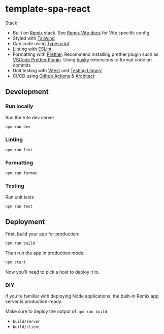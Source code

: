 # template-spa-react

Stack

- Built on [Remix](https://remix.run/docs) stack. See [Remix Vite docs](https://remix.run/docs/en/main/guides/vite) for Vite speciifc config
- Styled with [Tailwind](https://tailwindcss.com/)
- Can code using [Typescript](https://typescriptlang.org/)
- Linting with [ESLint](https://eslint.org/)
- Formatting with [Prettier](https://prettier.io/). Recommend installing prettier plugin such as [VSCode Prettier Plugin](https://marketplace.visualstudio.com/items?itemName=esbenp.prettier-vscode). Using [husky](https://github.com/typicode/husky) extensions to format code on commits
- Unit testing with [Vitest](https://vitest.dev/) and [Testing Library](https://testing-library.com/)
- CI/CD using [Github Actions](https://docs.github.com/en/actions) & [Architect](https://arc.codes/docs/en/get-started/quickstart)

## Development

### Run locally

Run the Vite dev server:

```shellscript
npm run dev
```

### Linting

```shellscript
npm run lint
```

### Formatting

```shellscript
npm run format
```

### Testing

Run unit tests

```shellscript
npm run test
```

## Deployment

First, build your app for production:

```sh
npm run build
```

Then run the app in production mode:

```sh
npm start
```

Now you'll need to pick a host to deploy it to.

### DIY

If you're familiar with deploying Node applications, the built-in Remix app server is production-ready.

Make sure to deploy the output of `npm run build`

- `build/server`
- `build/client`
